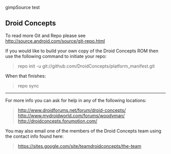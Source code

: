 gimpSource test


Droid Concepts
-----------------------------------------------------------------------------------------------------------------------------------------------------------------------------------------------------------------------
To read more Git and Repo please see http://source.android.com/source/git-repo.html

If you would like to build your own copy of the Droid Concepts ROM then use the following command to initiate your repo:

> repo init -u git://github.com/DroidConcepts/platform_manifest.git

When that finishes:

> repo sync
-----------------------------------------------------------------------------------------------------------------------------------------------------------------------------------------------------------------------
For more info you can ask for help in any of the following locations:

> http://www.droidforums.net/forum/droid-concepts/
> http://www.mydroidworld.com/forums/woodyman/
> http://droidconcepts.forumotion.com/

You may also email one of the members of the Droid Concepts team using the contact info found here:

> https://sites.google.com/site/teamdroidconcepts/the-team
